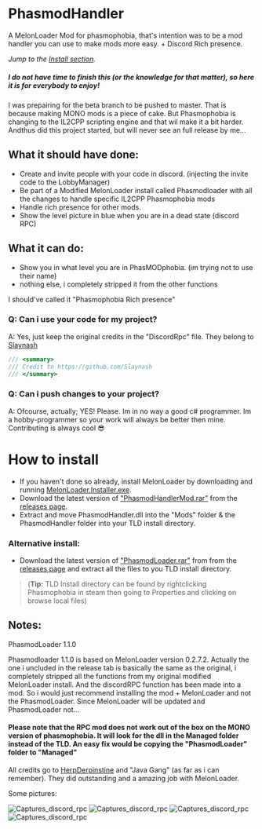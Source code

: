 # PhasmodHandler
A MelonLoader Mod for phasmophobia, that's intention was to be a mod handler you can use to make mods more easy. + Discord Rich presence.

_Jump to the [Install section](#How-to-install)._

##### I do not have time to finish this (or the knowledge for that matter), so here it is for everybody to enjoy!

I was prepairing for the beta branch to be pushed to master. That is because making MONO mods is a piece of cake. But Phasmophobia is changing to the IL2CPP scripting 
engine and that wil make it a bit harder. Andthus did this project started, but will never see an full release by me...

## What it should have done:

- Create and invite people with your code in discord. (injecting the invite code to the LobbyManager)
- Be part of a Modified MelonLoader install called Phasmodloader with all the changes to handle specific IL2CPP Phasmophobia mods
- Handle rich presence for other mods.
- Show the level picture in blue when you are in a dead state (discord RPC)

## What it can do:

- Show you in what level you are in PhasMODphobia. (im trying not to use their name)
- nothing else, i completely stripped it from the other functions

I should've called it "Phasmophobia Rich presence"

### Q: Can i use your code for my project?
A: Yes, just keep the original credits in the "DiscordRpc" file. They belong to [Slaynash](https://github.com/Slaynash)
```csharp
/// <summary>
/// Credit to https://github.com/Slaynash
/// </summary>
```
### Q: Can i push changes to your project?
A: Ofcourse, actually; YES! Please. 
Im in no way a good c# programmer. Im a hobby-programmer so your work will always be better then mine. Contributing is always cool 😎

# How to install
* If you haven't done so already, install MelonLoader by downloading and running [MelonLoader.Installer.exe](https://github.com/HerpDerpinstine/MelonLoader/releases/latest/download/MelonLoader.Installer.exe).
* Download the latest version of ["PhasmodHandlerMod.rar"](https://github.com/SEPPDROID/PhasmodHandler/releases/download/1.1.0/PhasmodHandlerMod.rar) from the [releases page](https://github.com/SEPPDROID/PhasmodHandler/releases/latest).
* Extract and move PhasmodHandler.dll into the "Mods" folder & the PhasmodHandler folder into your TLD install directory.

### Alternative install:
* Download the latest version of ["PhasmodLoader.rar"](https://github.com/SEPPDROID/PhasmodHandler/releases/download/1.1.0/PhasmodLoader.rar) from from the [releases page](https://github.com/SEPPDROID/PhasmodHandler/releases/latest) and extract all the files to you TLD install directory.

> (**Tip:** TLD Install directory can be found by rightclicking Phasmophobia in steam then going to Properties and clicking on browse local files)


## Notes:
PhasmodLoader 1.1.0

Phasmodloader 1.1.0 is based on MelonLoader version 0.2.7.2. Actually the one i uncluded in the release tab is basically the same as the original, i completely stripped all the functions from my original modified MelonLoader install. And the discordRPC function has been made into a mod. So i would just recommend installing the mod + MelonLoader and not the PhasmodLoader. Since MelonLoader will be updated and PhasmodLoader not...
#### Please note that the RPC mod does not work out of the box on the MONO version of phasmophobia. It will look for the dll in the Managed folder instead of the TLD. An easy fix would be copying the "PhasmodLoader" folder to "Managed" 
All credits go to [HerpDerpinstine](https://github.com/HerpDerpinstine/MelonLoader) and "Java Gang" (as far as i can remember). They did outstanding and a amazing job with MelonLoader.

Some pictures:

![Captures_discord_rpc](https://downloads.diodematrix.com/u/seppdroid/pictures/phasmod/Capture.JPG)
![Captures_discord_rpc](https://downloads.diodematrix.com/u/seppdroid/pictures/phasmod/Capture2.JPG)
![Captures_discord_rpc](https://downloads.diodematrix.com/u/seppdroid/pictures/phasmod/Capture3.JPG)
![Captures_discord_rpc](https://downloads.diodematrix.com/u/seppdroid/pictures/phasmod/Capture4.JPG)
